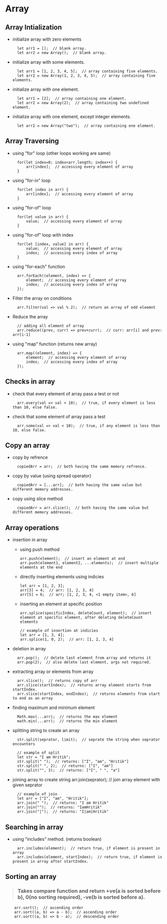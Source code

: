 # Array

## Array Intialization

- initialize array with zero elements
        
        let arr1 = [];  // blank array.
        let arr2 = new Array();  // blank array.

- initialize array with some elements.

        let arr1 = [1, 2, 3, 4, 5];  // array containing five elements.
        let arr2 = new Array(1, 2, 3, 4, 5);  // array containing five elements.

- initialize array with one element.

        let arr1 = [2];  // array containing one element.
        let arr2 = new Array(2);  // array containing two undefined element.

- initialize array with one element, except integer elements.

        let arr2 = new Array("two");  // array containing one element.

## Array Traversing

- using "for" loop (other loops working are same)
        
        for(let index=0; index<arr.length; index++) {
            arr[index];  // accessing every element of array
        }

- using "for-in" loop
        
        for(let index in arr) {
            arr[index];  // accessing every element of array
        }

- using "for-of" loop
        
        for(let value in arr) {
            value;  // accessing every element of array
        }

- using "for-of" loop with index
        
        for(let [index, value] in arr) {
            value;  // accessing every element of array
            index;  // accessing every index of array
        }

- using "for-each" function

        arr.forEach((element, index) => {
            element;  // accessing every element of array
            index;  // accessing every index of array
        });

- Filter the array on conditions

        arr.filter(val => val % 2);  // return an array of odd eleemnt

- Reduce the array

        // adding all element of array
        arr.reduce((prev, curr) => prev+curr);  // curr: arr[i] and prev: arr[i-1]

- using "map" function (returns new array)

        arr.map((element, index) => {
            element;  // accessing every element of array
            index;  // accessing every index of array
        });

## Checks in array

- check that every element of array pass a test or not
  
        arr.every(val => val < 10);  // true, if every element is less than 10, else false.

- check that some element of array pass a test
        
        arr.some(val => val < 10);  // true, if any element is less than 10, else false.

## Copy an array

- copy by refrence

        copiedArr = arr;  // both having the same memory refrence.

- copy by value (using spread operator)

        copiedArr = [...arr];  // both having the same value but different memory addresses.

- copy using slice method

        copiedArr = arr.slice();  // both having the same value but different memory addresses.

## Array operations

- insertion in array
  
  - using push method

        arr.push(element);  // insert an element at end
        arr.push(element1, element2, ...elements);  // insert multiple elements at the end

  - directly inserting elements using indicies

        let arr = [1, 2, 3];
        arr[3] = 4;  // arr: [1, 2, 3, 4]
        arr[5] = 6;  // arr; [1, 2, 3, 4, <1 empty item>, 6]

  - inserting an element at specific position

        arr.splice(specificIndex, deleteCount, element);  // insert element at specific element, after deleting deleteCount elements

        // example of insertion at indicies
        let arr = [1, 3, 4];
        arr.splice(1, 0, 2);  // arr: [1, 2, 3, 4]

- deletion in array

        arr.pop();  // delete last element from array and returns it
        arr.pop(2);  // also delete last element, args not required.

- extracting array or elements from array

        arr.slice();  // returns copy of arr
        arr.slice(startIndex);  // returns array element starts from startIndex.
        arr.slice(startIndex, endIndex);  // returns elements from start to end as an array

- finding maximum and minimum element

        Math.max(...arr);  // returns the max element
        math.min(...arr);  // returns the min element

- splitting string to create an array

        str.split(seprator, limit);  // seprate the string when seprator encounters

        // example of split
        let str = "I am Hritik";
        str.split(" ");  // returns: ["I", "am", "Hritik"]
        str.split(" ", 2);  // returns: ["I", "am"]
        str.split("", 3);  // returns: ["I", " ", "a"]

- joining array to create string
        arr.join(seprator);  // join array element with given seprator

        // example of join
        let arr = ["I", "am", "Hritik"];
        arr.join(" ");  // returns: "I am Hritik"
        arr.join("");  // returns: "IamHritik"
        arr.join("|");  // returns: "I|am|Hritik"

## Searching in array

- using "includes" method. (returns boolean)

        arr.includes(element);  // return true, if element is present in array
        arr.includes(element, startIndex);  // return true, if element is present in array after startIndex.

## Sorting an array 
> ### Takes compare function and return +ve(a is sorted before b), 0(no sorting required), -ve(b is sorted before a). 

        arr.sort();  // ascending order
        arr.sort((a, b) => a - b);  // ascending order
        arr.sort((a, b) => b - a);  // descending order
